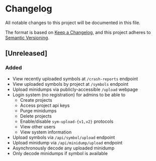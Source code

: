 # Changelog
All notable changes to this project will be documented in this file.

The format is based on [Keep a Changelog](https://keepachangelog.com/en/1.0.0/),
and this project adheres to [Semantic Versioning](https://semver.org/spec/v2.0.0.html).

## [Unreleased]
### Added

- View recently uploaded symbols at `/crash-reports` endpoint
- View uploaded symbols by project at `/symbols` endpoint
- Upload minidumps via publicly-accessible `/upload` webpage
- Login system (no registration) for admins to be able to
  - Create projects
  - Access project api keys
  - Purge minidumps
  - Delete projects
  - Enable/disable `sym-upload-{v1,v2}` protocols
  - View other users
  - View system information
- Upload symbols via `/api/symbol/upload` endpoint
- Upload minidump via `/api/minidump/upload` endpoint
- Asynchronously decode any uploaded minidump
- Only decode minidumps if symbol is available
